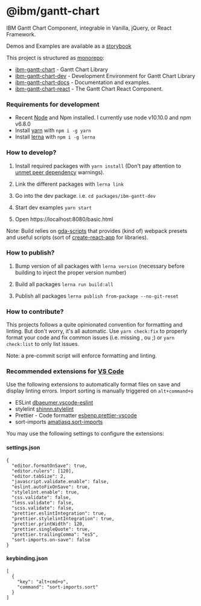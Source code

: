 # @ibm/gantt-chart

IBM Gantt Chart Component, integrable in Vanilla, jQuery, or React Framework.

Demos and Examples are available as a [storybook](https://ibm.github.io/gantt-chart/packages/ibm-gantt-chart-docs/storybook)

This project is structured as [monorepo](https://en.wikipedia.org/wiki/Monorepo):

- [ibm-gantt-chart](packages/ibm-gantt-chart) - Gantt Chart Library
- [ibm-gantt-chart-dev](packages/ibm-gantt-chart-dev) - Development Environment for Gantt Chart Library
- [ibm-gantt-chart-docs](packages/ibm-gantt-chart-docs) - Documentation and examples.
- [ibm-gantt-chart-react](packages/ibm-gantt-chart-react) - The Gantt Chart React Component.

### Requirements for development

- Recent [Node](https://nodejs.org/) and Npm installed. I currently use node v10.10.0 and npm v6.8.0
- Install [yarn](https://yarnpkg.com/) with `npm i -g yarn`
- Install [lerna](https://lernajs.io/) with `npm i -g lerna`

### How to develop?

1. Install required packages with `yarn install` (Don't pay attention to [unmet peer dependency](https://github.com/yarnpkg/yarn/issues/5810) warnings).

1. Link the different packages with `lerna link`

1. Go into the dev package. i.e. `cd packages/ibm-gantt-dev`

1. Start dev examples `yarn start`

1. Open https://localhost:8080/basic.html

Note: Build relies on [gda-scripts](https://github.com/gillesdandrea/gda-scripts) that provides (kind of) webpack presets and useful scripts (sort of [create-react-app](https://github.com/facebook/create-react-app) for libraries).

### How to publish?

1. Bump version of all packages with `lerna version` (necessary before building to inject the proper version number)

1. Build all packages `lerna run build:all`

1. Publish all packages `lerna publish from-package --no-git-reset`

### How to contribute?

This projects follows a quite opinionated convention for formatting and linting. But don't worry, it's all automatic.
Use `yarn check:fix` to properly format your code and fix common issues (i.e. missing , ou ;) or `yarn check:list` to only list issues.

Note: a pre-commit script will enforce formatting and linting.

### Recommended extensions for [VS Code](https://code.visualstudio.com/)

Use the following extensions to automatically format files on save and display linting errors. Import sorting is manually triggered on `alt+command+o`

- ESLint [dbaeumer.vscode-eslint](https://github.com/Microsoft/vscode-eslint)
- stylelint [shinnn.stylelint](https://github.com/shinnn/vscode-stylelint)
- Prettier - Code formatter [esbenp.prettier-vscode](https://github.com/prettier/prettier-vscode)
- sort-imports [amatiasq.sort-imports](https://github.com/amatiasq/vsc-sort-imports)

You may use the following settings to configure the extensions:

#### settings.json

```
{
  "editor.formatOnSave": true,
  "editor.rulers": [120],
  "editor.tabSize": 2,
  "javascript.validate.enable": false,
  "eslint.autoFixOnSave": true,
  "stylelint.enable": true,
  "css.validate": false,
  "less.validate": false,
  "scss.validate": false,
  "prettier.eslintIntegration": true,
  "prettier.stylelintIntegration": true,
  "prettier.printWidth": 120,
  "prettier.singleQuote": true,
  "prettier.trailingComma": "es5",
  "sort-imports.on-save": false
}
```

#### keybinding.json

```
[
  {
    "key": "alt+cmd+o",
    "command": "sort-imports.sort"
  }
]
```
